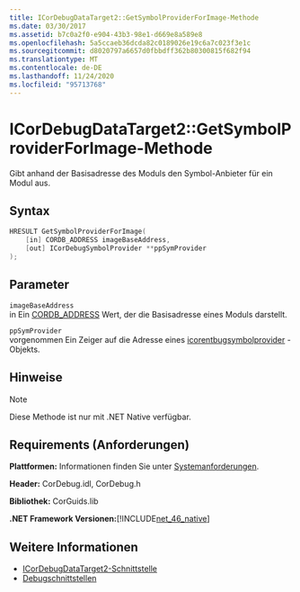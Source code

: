 ```yaml
---
title: ICorDebugDataTarget2::GetSymbolProviderForImage-Methode
ms.date: 03/30/2017
ms.assetid: b7c0a2f0-e904-43b3-98e1-d669e8a589e8
ms.openlocfilehash: 5a5ccaeb36dcda82c0189026e19c6a7c023f3e1c
ms.sourcegitcommit: d8020797a6657d0fbbdff362b80300815f682f94
ms.translationtype: MT
ms.contentlocale: de-DE
ms.lasthandoff: 11/24/2020
ms.locfileid: "95713768"
---
```

# <a name="icordebugdatatarget2getsymbolproviderforimage-method"></a>ICorDebugDataTarget2::GetSymbolProviderForImage-Methode

Gibt anhand der Basisadresse des Moduls den Symbol-Anbieter für ein Modul aus.  
  
## <a name="syntax"></a>Syntax  
  
```cpp  
HRESULT GetSymbolProviderForImage(  
    [in] CORDB_ADDRESS imageBaseAddress,
    [out] ICorDebugSymbolProvider **ppSymProvider  
);  
```  
  
## <a name="parameters"></a>Parameter  

 `imageBaseAddress`  
 in Ein [CORDB_ADDRESS](../common-data-types-unmanaged-api-reference.md) Wert, der die Basisadresse eines Moduls darstellt.  
  
 `ppSymProvider`  
 vorgenommen Ein Zeiger auf die Adresse eines [icorentbugsymbolprovider](icordebugsymbolprovider-interface.md) -Objekts.  
  
## <a name="remarks"></a>Hinweise  
  
> [!NOTE]
> Diese Methode ist nur mit .NET Native verfügbar.  
  
## <a name="requirements"></a>Requirements (Anforderungen)  

 **Plattformen:** Informationen finden Sie unter [Systemanforderungen](../../get-started/system-requirements.md).  
  
 **Header:** CorDebug.idl, CorDebug.h  
  
 **Bibliothek:** CorGuids.lib  
  
 **.NET Framework Versionen:**[!INCLUDE[net_46_native](../../../../includes/net-46-native-md.md)]  
  
## <a name="see-also"></a>Weitere Informationen

- [ICorDebugDataTarget2-Schnittstelle](icordebugdatatarget2-interface.md)
- [Debugschnittstellen](debugging-interfaces.md)
